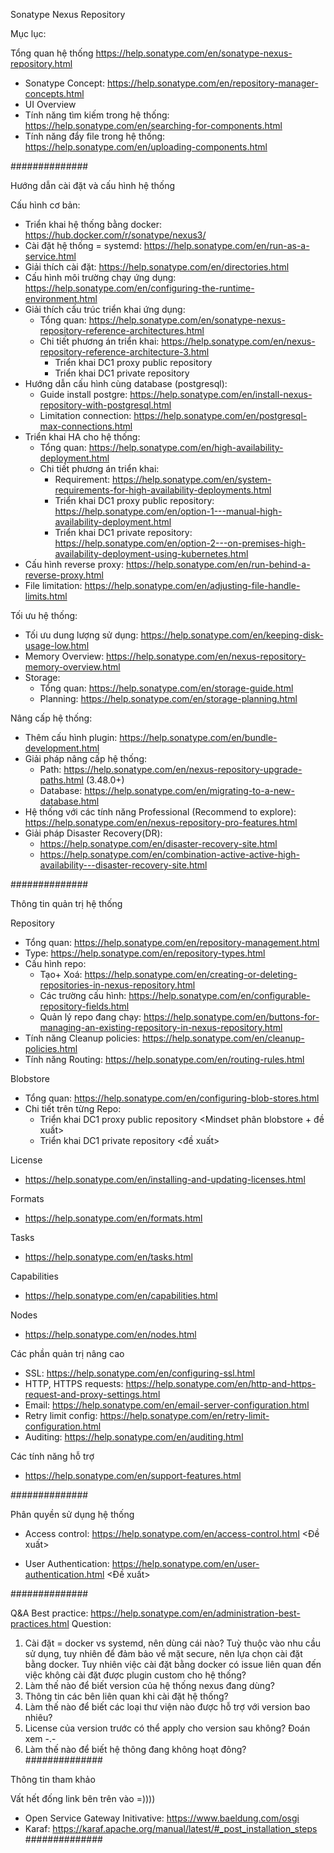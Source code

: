 Sonatype Nexus Repository

Mục lục:

Tổng quan hệ thống
https://help.sonatype.com/en/sonatype-nexus-repository.html

- Sonatype Concept: https://help.sonatype.com/en/repository-manager-concepts.html 
- UI Overview
- Tính năng tìm kiếm trong hệ thống: https://help.sonatype.com/en/searching-for-components.html
- Tính năng đẩy file trong hệ thống: https://help.sonatype.com/en/uploading-components.html 

##############

Hướng dẫn cài đặt và cấu hình hệ thống

Cấu hình cơ bản: 
- Triển khai hệ thống bằng docker: https://hub.docker.com/r/sonatype/nexus3/ 
- Cài đặt hệ thống = systemd: https://help.sonatype.com/en/run-as-a-service.html
- Giải thích cài đặt: https://help.sonatype.com/en/directories.html
- Cấu hình môi trường chạy ứng dụng: https://help.sonatype.com/en/configuring-the-runtime-environment.html 
- Giải thích cấu trúc triển khai ứng dụng:
    - Tổng quan:  https://help.sonatype.com/en/sonatype-nexus-repository-reference-architectures.html 
    - Chi tiết phương án triển khai: https://help.sonatype.com/en/nexus-repository-reference-architecture-3.html
        - Triển khai DC1 proxy public repository <BM01>
        - Triển khai DC1 private repository <BM01>
- Hướng dẫn cấu hình cùng database (postgresql):
    - Guide install postgre: https://help.sonatype.com/en/install-nexus-repository-with-postgresql.html
    - Limitation connection: https://help.sonatype.com/en/postgresql-max-connections.html 
- Triển khai HA cho hệ thống: 
    - Tổng quan: https://help.sonatype.com/en/high-availability-deployment.html
    - Chi tiết phương án triển khai: 
        - Requirement: https://help.sonatype.com/en/system-requirements-for-high-availability-deployments.html 
        - Triển khai DC1 proxy public repository: https://help.sonatype.com/en/option-1---manual-high-availability-deployment.html
        - Triển khai DC1 private repository: https://help.sonatype.com/en/option-2---on-premises-high-availability-deployment-using-kubernetes.html 
- Cấu hình reverse proxy: https://help.sonatype.com/en/run-behind-a-reverse-proxy.html 
- File limitation: https://help.sonatype.com/en/adjusting-file-handle-limits.html

Tối ưu hệ thống:
- Tối ưu dung lượng sử dụng: https://help.sonatype.com/en/keeping-disk-usage-low.html 
- Memory Overview: https://help.sonatype.com/en/nexus-repository-memory-overview.html 
- Storage: 
    - Tổng quan: https://help.sonatype.com/en/storage-guide.html
    - Planning: https://help.sonatype.com/en/storage-planning.html

Nâng cấp hệ thống: 
- Thêm cấu hình plugin: https://help.sonatype.com/en/bundle-development.html 
- Giải pháp nâng cấp hệ thống:
    - Path: https://help.sonatype.com/en/nexus-repository-upgrade-paths.html (3.48.0+)
    - Database: https://help.sonatype.com/en/migrating-to-a-new-database.html 
- Hệ thống với các tính năng Professional (Recommend to explore): https://help.sonatype.com/en/nexus-repository-pro-features.html 
- Giải pháp Disaster Recovery(DR): 
    - https://help.sonatype.com/en/disaster-recovery-site.html
    - https://help.sonatype.com/en/combination-active-active-high-availability---disaster-recovery-site.html 

##############

Thông tin quản trị hệ thống

Repository
- Tổng quan: https://help.sonatype.com/en/repository-management.html
- Type: https://help.sonatype.com/en/repository-types.html
- Cấu hình repo: 
    - Tạo+ Xoá: https://help.sonatype.com/en/creating-or-deleting-repositories-in-nexus-repository.html
    - Các trường cấu hình: https://help.sonatype.com/en/configurable-repository-fields.html
    - Quản lý repo đang chạy: https://help.sonatype.com/en/buttons-for-managing-an-existing-repository-in-nexus-repository.html
- Tính năng Cleanup policies: https://help.sonatype.com/en/cleanup-policies.html
- Tính năng Routing: https://help.sonatype.com/en/routing-rules.html

Blobstore
- Tổng quan: https://help.sonatype.com/en/configuring-blob-stores.html
- Chi tiết trên từng Repo:
    - Triển khai DC1 proxy public repository <Mindset phân blobstore + đề xuất>
    - Triển khai DC1 private repository <đề xuất>
  
License
-  https://help.sonatype.com/en/installing-and-updating-licenses.html

Formats
-  https://help.sonatype.com/en/formats.html 

Tasks
- https://help.sonatype.com/en/tasks.html

Capabilities
- https://help.sonatype.com/en/capabilities.html

Nodes
- https://help.sonatype.com/en/nodes.html 

Các phần quản trị nâng cao
- SSL: https://help.sonatype.com/en/configuring-ssl.html
- HTTP, HTTPS requests: https://help.sonatype.com/en/http-and-https-request-and-proxy-settings.html
- Email: https://help.sonatype.com/en/email-server-configuration.html
- Retry limit config: https://help.sonatype.com/en/retry-limit-configuration.html
- Auditing: https://help.sonatype.com/en/auditing.html

Các tính năng hỗ trợ
-  https://help.sonatype.com/en/support-features.html 

##############

Phân quyền sử dụng hệ thống

- Access control:  https://help.sonatype.com/en/access-control.html
  <Đề xuất>

- User Authentication: https://help.sonatype.com/en/user-authentication.html
  <Đề xuất>

##############

Q&A
Best practice: https://help.sonatype.com/en/administration-best-practices.html
Question: 
1. Cài đặt = docker vs systemd, nên dùng cái nào? Tuỳ thuộc vào nhu cầu sử dụng, tuy nhiên để đảm bảo về mặt secure, nên lựa chọn cài đặt bằng docker. Tuy nhiên việc cài đặt bằng docker có issue liên quan đến việc không cài đặt được plugin custom cho hệ thống?
2. Làm thế nào để biết version của hệ thống nexus đang dùng?
3. Thông tin các bên liên quan khi cài đặt hệ thống?
4. Làm thế nào để biết các loại thư viện nào được hỗ trợ với version bao nhiêu?
5. License của version trước có thể apply cho version sau không? Đoán xem -.-
6. Làm thế nào để biết hệ thông đang không hoạt đông?
##############

Thông tin tham khảo

Vất hết đống link bên trên vào =))))
- Open Service Gateway Initivative: https://www.baeldung.com/osgi
- Karaf: https://karaf.apache.org/manual/latest/#_post_installation_steps
##############

